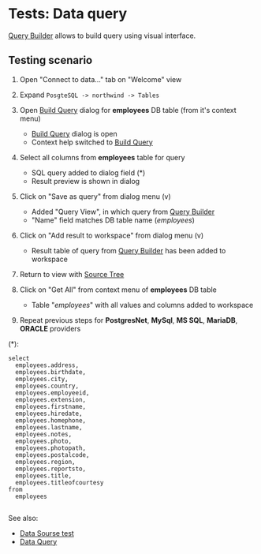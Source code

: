 <!-- TITLE: Tests: Build Query -->
<!-- SUBTITLE: -->

# Tests: Data query

[Query Builder](../dialogs/query-builder.md) allows to build query using visual interface.

## Testing scenario

1. Open "Connect to data..." tab on "Welcome" view

1. Expand ```PosgteSQL -> northwind -> Tables```

1. Open [Build Query](../dialogs/query-builder.md) dialog for **employees** DB table (from it's context menu)
   * [Build Query](../dialogs/query-builder.md) dialog is open
   * Context help switched to [Build Query](../dialogs/query-builder.md)

1. Select all columns from **employees** table for query
   * SQL query added to dialog field (*)
   * Result preview is shown in dialog

1. Click on "Save as query" from dialog menu (v)
   * Added "Query View", in which query from [Query Builder](../dialogs/query-builder.md)
   * "Name" field matches DB table name (*employees*)

1. Click on "Add result to workspace" from dialog menu (v)
   * Result table of query from [Query Builder](../dialogs/query-builder.md) has been added to workspace

1. Return to view with [Source Tree](../entities/data-source)

1. Click on "Get All" from context menu of **employees** DB table
   * Table "*employees*" with all values ​​and columns added to workspace

1. Repeat previous steps for **PostgresNet**, **MySql**, **MS SQL**, **MariaDB**, **ORACLE** providers

(*):
```
select 
  employees.address,
  employees.birthdate,
  employees.city,
  employees.country,
  employees.employeeid,
  employees.extension,
  employees.firstname,
  employees.hiredate,
  employees.homephone,
  employees.lastname,
  employees.notes,
  employees.photo,
  employees.photopath,
  employees.postalcode,
  employees.region,
  employees.reportsto,
  employees.title,
  employees.titleofcourtesy
from
  employees
  
```
See also:

 * [Data Sourse test](../tests/data-source-test.md)
 * [Data Query](../entities/data-query.md)
